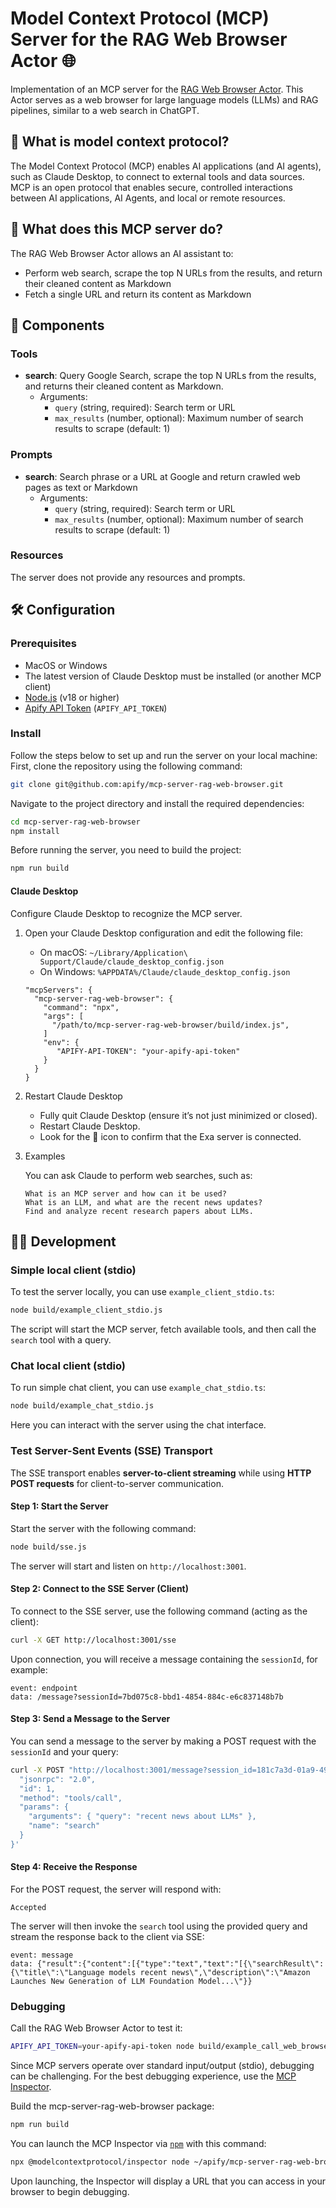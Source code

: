 # Model Context Protocol (MCP) Server for the RAG Web Browser Actor 🌐

Implementation of an MCP server for the [RAG Web Browser Actor](https://apify.com/apify/rag-web-browser).
This Actor serves as a web browser for large language models (LLMs) and RAG pipelines, similar to a web search in ChatGPT.

## 🔄 What is model context protocol?

The Model Context Protocol (MCP) enables AI applications (and AI agents), such as Claude Desktop, to connect to external tools and data sources.
MCP is an open protocol that enables secure, controlled interactions between AI applications, AI Agents, and local or remote resources.

## 🎯 What does this MCP server do?

The RAG Web Browser Actor allows an AI assistant to:
- Perform web search, scrape the top N URLs from the results, and return their cleaned content as Markdown
- Fetch a single URL and return its content as Markdown

## 🧱 Components

### Tools

- **search**: Query Google Search, scrape the top N URLs from the results, and returns their cleaned content as Markdown.
  - Arguments:
    - `query` (string, required): Search term or URL
    - `max_results` (number, optional): Maximum number of search results to scrape (default: 1)

### Prompts

- **search**: Search phrase or a URL at Google and return crawled web pages as text or Markdown
  - Arguments:
    - `query` (string, required): Search term or URL
    - `max_results` (number, optional): Maximum number of search results to scrape (default: 1)

### Resources

The server does not provide any resources and prompts.

## 🛠️ Configuration

### Prerequisites

- MacOS or Windows
- The latest version of Claude Desktop must be installed (or another MCP client)
- [Node.js](https://nodejs.org/en) (v18 or higher)
- [Apify API Token](https://docs.apify.com/platform/integrations/api#api-token) (`APIFY_API_TOKEN`)

### Install

Follow the steps below to set up and run the server on your local machine:
First, clone the repository using the following command:

```bash
git clone git@github.com:apify/mcp-server-rag-web-browser.git
```

Navigate to the project directory and install the required dependencies:

```bash
cd mcp-server-rag-web-browser
npm install
```

Before running the server, you need to build the project:

```bash
npm run build
```

#### Claude Desktop

Configure Claude Desktop to recognize the MCP server.

1. Open your Claude Desktop configuration and edit the following file:

   - On macOS: `~/Library/Application\ Support/Claude/claude_desktop_config.json`
   - On Windows: `%APPDATA%/Claude/claude_desktop_config.json`

    ```text
    "mcpServers": {
      "mcp-server-rag-web-browser": {
        "command": "npx",
        "args": [
          "/path/to/mcp-server-rag-web-browser/build/index.js",
        ]
        "env": {
           "APIFY-API-TOKEN": "your-apify-api-token"
        }
      }
    }
    ```

2. Restart Claude Desktop

    - Fully quit Claude Desktop (ensure it’s not just minimized or closed).
    - Restart Claude Desktop.
    - Look for the 🔌 icon to confirm that the Exa server is connected.

3. Examples

    You can ask Claude to perform web searches, such as:
    ```text
    What is an MCP server and how can it be used?
    What is an LLM, and what are the recent news updates?
    Find and analyze recent research papers about LLMs.
    ```

## 👷🏼 Development

### Simple local client (stdio)

To test the server locally, you can use `example_client_stdio.ts`:

```bash
node build/example_client_stdio.js
```

The script will start the MCP server, fetch available tools, and then call the `search` tool with a query.

### Chat local client (stdio)

To run simple chat client, you can use `example_chat_stdio.ts`:

```bash
node build/example_chat_stdio.js
```
Here you can interact with the server using the chat interface.

### Test Server-Sent Events (SSE) Transport

The SSE transport enables **server-to-client streaming** while using **HTTP POST requests** for client-to-server communication.

#### Step 1: Start the Server

Start the server with the following command:

```bash
node build/sse.js
```

The server will start and listen on `http://localhost:3001`.

#### Step 2: Connect to the SSE Server (Client)

To connect to the SSE server, use the following command (acting as the client):

```bash
curl -X GET http://localhost:3001/sse
```

Upon connection, you will receive a message containing the `sessionId`, for example:

```text
event: endpoint
data: /message?sessionId=7bd075c8-bbd1-4854-884c-e6c837148b7b
```

#### Step 3: Send a Message to the Server

You can send a message to the server by making a POST request with the `sessionId` and your query:

```bash
curl -X POST "http://localhost:3001/message?session_id=181c7a3d-01a9-498e-8e16-5d5878832cd7" -H "Content-Type: application/json" -d '{
  "jsonrpc": "2.0",
  "id": 1,
  "method": "tools/call",
  "params": {
    "arguments": { "query": "recent news about LLMs" },
    "name": "search"
  }
}'
```

#### Step 4: Receive the Response

For the POST request, the server will respond with:

```text
Accepted
```

The server will then invoke the `search` tool using the provided query and stream the response back to the client via SSE:

```text
event: message
data: {"result":{"content":[{"type":"text","text":"[{\"searchResult\":{\"title\":\"Language models recent news\",\"description\":\"Amazon Launches New Generation of LLM Foundation Model...\"}}
```

### Debugging

Call the RAG Web Browser Actor to test it:

```bash
APIFY_API_TOKEN=your-apify-api-token node build/example_call_web_browser.js
````

Since MCP servers operate over standard input/output (stdio), debugging can be challenging.
For the best debugging experience, use the [MCP Inspector](https://github.com/modelcontextprotocol/inspector).

Build the mcp-server-rag-web-browser package:

```bash
npm run build
```

You can launch the MCP Inspector via [`npm`](https://docs.npmjs.com/downloading-and-installing-node-js-and-npm) with this command:

```bash
npx @modelcontextprotocol/inspector node ~/apify/mcp-server-rag-web-browser/build/index.js APIFY_API_TOKEN=your-apify-api-token
```

Upon launching, the Inspector will display a URL that you can access in your browser to begin debugging.
